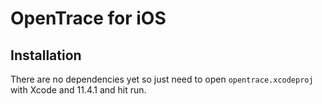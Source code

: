 # OpenTrace for iOS

## Installation

There are no dependencies yet so just need to open `opentrace.xcodeproj` with
Xcode and 11.4.1 and hit run.
